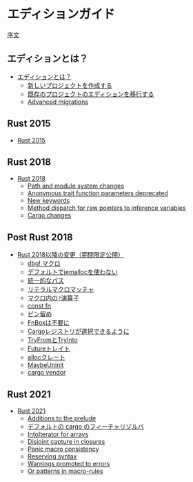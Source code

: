 <!--
# The Edition Guide
-->
# エディションガイド

<!--
[Introduction](introduction.md)
-->
[序文](introduction.md)

<!--
## What are editions?
-->
## エディションとは？

<!--
- [What are editions?](editions/index.md)
  - [Creating a new project](editions/creating-a-new-project.md)
  - [Transitioning an existing project to a new edition](editions/transitioning-an-existing-project-to-a-new-edition.md)
  - [Advanced migrations](editions/advanced-migrations.md)
-->

- [エディションとは？](editions/index.md)
  - [新しいプロジェクトを作成する](editions/creating-a-new-project.md)
  - [既存のプロジェクトのエディションを移行する](editions/transitioning-an-existing-project-to-a-new-edition.md)
  - [Advanced migrations](editions/advanced-migrations.md)

## Rust 2015

- [Rust 2015](rust-2015/index.md)

## Rust 2018

- [Rust 2018](rust-2018/index.md)
  - [Path and module system changes](rust-2018/path-changes.md)
  - [Anonymous trait function parameters deprecated](rust-2018/trait-fn-parameters.md)
  - [New keywords](rust-2018/new-keywords.md)
  - [Method dispatch for raw pointers to inference variables](rust-2018/tyvar-behind-raw-pointer.md)
  - [Cargo changes](rust-2018/cargo.md)

## Post Rust 2018

- [Rust 2018以降の変更（期間限定公開）](rust-post-2018/index.md)
    - [dbg! マクロ](rust-post-2018/dbg-macro.md)
    - [デフォルトでjemallocを使わない](rust-post-2018/no-jemalloc.md)
    - [統一的なパス](rust-post-2018/uniform-paths.md)
    - [リテラルマクロマッチャ](rust-post-2018/literal-macro-matcher.md)
    - [マクロ内の`?`演算子](rust-post-2018/qustion-mark-operator-in-macros.md)
    - [const fn](rust-post-2018/const-fn.md)
    - [ピン留め](rust-post-2018/pin.md)
    - [FnBoxは不要に](rust-post-2018/no-more-fnbox.md)
    - [Cargoレジストリが選択できるように](rust-post-2018/alternative-cargo-registries.md)
    - [TryFromとTryInto](rust-post-2018/tryfrom-and-tryinto.md)
    - [Futureトレイト](rust-post-2018/future.md)
    - [allocクレート](rust-post-2018/alloc.md)
    - [MaybeUninit<T>](rust-post-2018/maybe-uninit.md)
    - [cargo vendor](rust-post-2018/cargo-vendor.md)

## Rust 2021

<!--
- [Rust 2021](rust-2021/index.md)
  - [Additions to the prelude](rust-2021/prelude.md)
  - [Default Cargo feature resolver](rust-2021/default-cargo-resolver.md)
  - [IntoIterator for arrays](rust-2021/IntoIterator-for-arrays.md)
  - [Disjoint capture in closures](rust-2021/disjoint-capture-in-closures.md)
  - [Panic macro consistency](rust-2021/panic-macro-consistency.md)
  - [Reserving syntax](rust-2021/reserving-syntax.md)
  - [Warnings promoted to errors](rust-2021/warnings-promoted-to-error.md)
  - [Or patterns in macro-rules](rust-2021/or-patterns-macro-rules.md)
-->

- [Rust 2021](rust-2021/index.md)
  - [Additions to the prelude](rust-2021/prelude.md)
  - [デフォルトの cargo のフィーチャリゾルバ](rust-2021/default-cargo-resolver.md)
  - [IntoIterator for arrays](rust-2021/IntoIterator-for-arrays.md)
  - [Disjoint capture in closures](rust-2021/disjoint-capture-in-closures.md)
  - [Panic macro consistency](rust-2021/panic-macro-consistency.md)
  - [Reserving syntax](rust-2021/reserving-syntax.md)
  - [Warnings promoted to errors](rust-2021/warnings-promoted-to-error.md)
  - [Or patterns in macro-rules](rust-2021/or-patterns-macro-rules.md)

